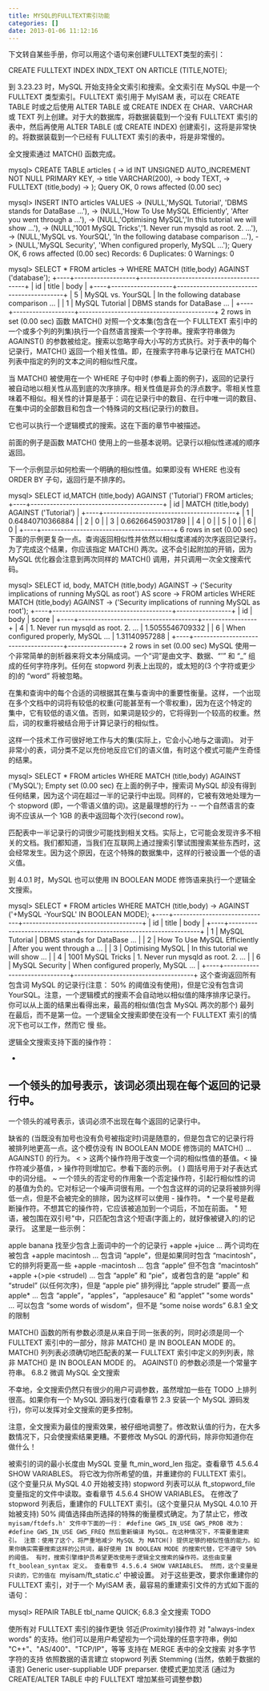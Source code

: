 ```yaml
---
title: MYSQL的FULLTEXT索引功能
categories: []
date: 2013-01-06 11:12:16
---
```


下文转自某些手册，你可以用这个语句来创建FULLTEXT类型的索引：

CREATE FULLTEXT INDEX INDX_TEXT ON ARTICLE (TITLE,NOTE);


到 3.23.23 时，MySQL 开始支持全文索引和搜索。全文索引在 MySQL 中是一个 FULLTEXT 类型索引。FULLTEXT 索引用于 MyISAM 表，可以在 CREATE TABLE 时或之后使用 ALTER TABLE 或 CREATE INDEX 在 CHAR、VARCHAR 或 TEXT 列上创建。对于大的数据库，将数据装载到一个没有 FULLTEXT 索引的表中，然后再使用 ALTER TABLE (或 CREATE INDEX) 创建索引，这将是非常快的。将数据装载到一个已经有 FULLTEXT 索引的表中，将是非常慢的。

全文搜索通过 MATCH() 函数完成。

mysql> CREATE TABLE articles (
    ->   id INT UNSIGNED AUTO_INCREMENT NOT NULL PRIMARY KEY,
    ->   title VARCHAR(200),
    ->   body TEXT,
    ->   FULLTEXT (title,body)
    -> );
Query OK, 0 rows affected (0.00 sec)

mysql> INSERT INTO articles VALUES
    -> (NULL,'MySQL Tutorial', 'DBMS stands for DataBase ...'),
    -> (NULL,'How To Use MySQL Efficiently', 'After you went through a ...'),
    -> (NULL,'Optimising MySQL','In this tutorial we will show ...'),
    -> (NULL,'1001 MySQL Tricks','1. Never run mysqld as root. 2. ...'),
    -> (NULL,'MySQL vs. YourSQL', 'In the following database comparison ...'),
    -> (NULL,'MySQL Security', 'When configured properly, MySQL ...');
Query OK, 6 rows affected (0.00 sec)
Records: 6  Duplicates: 0  Warnings: 0

mysql> SELECT * FROM articles
    ->          WHERE MATCH (title,body) AGAINST ('database');
+----+-------------------+------------------------------------------+
| id | title             | body                                     |
+----+-------------------+------------------------------------------+
|  5 | MySQL vs. YourSQL | In the following database comparison ... |
|  1 | MySQL Tutorial    | DBMS stands for DataBase ...             |
+----+-------------------+------------------------------------------+
2 rows in set (0.00 sec)
函数 MATCH() 对照一个文本集(包含在一个 FULLTEXT 索引中的一个或多个列的列集)执行一个自然语言搜索一个字符串。搜索字符串做为 AGAINST() 的参数被给定。搜索以忽略字母大小写的方式执行。对于表中的每个记录行，MATCH() 返回一个相关性值。即，在搜索字符串与记录行在 MATCH() 列表中指定的列的文本之间的相似性尺度。

当 MATCH() 被使用在一个 WHERE 子句中时 (参看上面的例子)，返回的记录行被自动地以相关性从高到底的次序排序。相关性值是非负的浮点数字。零相关性意味着不相似。相关性的计算是基于：词在记录行中的数目、在行中唯一词的数目、在集中词的全部数目和包含一个特殊词的文档(记录行)的数目。

它也可以执行一个逻辑模式的搜索。这在下面的章节中被描述。

前面的例子是函数 MATCH() 使用上的一些基本说明。记录行以相似性递减的顺序返回。

下一个示例显示如何检索一个明确的相似性值。如果即没有 WHERE 也没有 ORDER BY 子句，返回行是不排序的。

mysql> SELECT id,MATCH (title,body) AGAINST ('Tutorial') FROM articles;
+----+-----------------------------------------+
| id | MATCH (title,body) AGAINST ('Tutorial') |
+----+-----------------------------------------+
|  1 |                        0.64840710366884 |
|  2 |                                       0 |
|  3 |                        0.66266459031789 |
|  4 |                                       0 |
|  5 |                                       0 |
|  6 |                                       0 |
+----+-----------------------------------------+
6 rows in set (0.00 sec)
下面的示例更复杂一点。查询返回相似性并依然以相似度递减的次序返回记录行。为了完成这个结果，你应该指定 MATCH() 两次。这不会引起附加的开销，因为 MySQL 优化器会注意到两次同样的 MATCH() 调用，并只调用一次全文搜索代码。

mysql> SELECT id, body, MATCH (title,body) AGAINST
    -> ('Security implications of running MySQL as root') AS score
    -> FROM articles WHERE MATCH (title,body) AGAINST
    -> ('Security implications of running MySQL as root');
+----+-------------------------------------+-----------------+
| id | body                                | score           |
+----+-------------------------------------+-----------------+
|  4 | 1. Never run mysqld as root. 2. ... | 1.5055546709332 |
|  6 | When configured properly, MySQL ... |   1.31140957288 |
+----+-------------------------------------+-----------------+
2 rows in set (0.00 sec)
MySQL 使用一个非常简单的剖析器来将文本分隔成词。一个“词”是由文字、数据、“'” 和 “_” 组成的任何字符序列。任何在 stopword 列表上出现的，或太短的(3 个字符或更少的)的 “word” 将被忽略。

在集和查询中的每个合适的词根据其在集与查询中的重要性衡量。这样，一个出现在多个文档中的词将有较低的权重(可能甚至有一个零权重)，因为在这个特定的 集中，它有较低的语义值。否则，如果词是较少的，它将得到一个较高的权重。然后，词的权重将被结合用于计算记录行的相似性。

这样一个技术工作可很好地工作与大的集(实际上，它会小心地与之谐调)。 对于非常小的表，词分类不足以充份地反应它们的语义值，有时这个模式可能产生奇怪的结果。

mysql> SELECT * FROM articles WHERE MATCH (title,body) AGAINST ('MySQL');
Empty set (0.00 sec)
在上面的例子中，搜索词 MySQL 却没有得到任何结果，因为这个词在超过一半的记录行中出现。同样的，它被有效地处理为一个 stopword (即，一个零语义值的词)。这是最理想的行为 -- 一个自然语言的查询不应该从一个 1GB 的表中返回每个次行(second row)。

匹配表中一半记录行的词很少可能找到相关文档。实际上，它可能会发现许多不相关的文档。我们都知道，当我们在互联网上通过搜索引擎试图搜索某些东西时，这会经常发生。因为这个原因，在这个特殊的数据集中，这样的行被设置一个低的语义值。

到 4.0.1 时，MySQL 也可以使用 IN BOOLEAN MODE 修饰语来执行一个逻辑全文搜索。

mysql> SELECT * FROM articles WHERE MATCH (title,body)
    ->     AGAINST ('+MySQL -YourSQL' IN BOOLEAN MODE);
+----+------------------------------+-------------------------------------+
| id | title                        | body                                |
+----+------------------------------+-------------------------------------+
|  1 | MySQL Tutorial               | DBMS stands for DataBase ...        |
|  2 | How To Use MySQL Efficiently | After you went through a ...        |
|  3 | Optimising MySQL             | In this tutorial we will show ...   |
|  4 | 1001 MySQL Tricks            | 1. Never run mysqld as root. 2. ... |
|  6 | MySQL Security               | When configured properly, MySQL ... |
+----+------------------------------+-------------------------------------+
这个查询返回所有包含词 MySQL 的记录行(注意： 50% 的阈值没有使用)，但是它没有包含词 YourSQL。注意，一个逻辑模式的搜索不会自动地以相似值的降序排序记录行。你可以从上面的结果出看得出来，最高的相似值(包含 MySQL 两次的那个) 最列在最后，而不是第一位。一个逻辑全文搜索即使在没有一个 FULLTEXT 索引的情况下也可以工作，然而它 慢 些。

逻辑全文搜索支持下面的操作符：

+
一个领头的加号表示，该词必须出现在每个返回的记录行中。
-
一个领头的减号表示，该词必须不出现在每个返回的记录行中。

缺省的 (当既没有加号也没有负号被指定时)词是随意的，但是包含它的记录行将被排列地更高一点。这个模仿没有 IN BOOLEAN MODE 修饰词的 MATCH() ... AGAINST() 的行为。
< >
这两个操作符用于改变一个词的相似性值的基值。< 操作符减少基值，> 操作符则增加它。参看下面的示例。
( )
圆括号用于对子表达式中的词分组。
~
一个领头的否定号的作用象一个否定操作符，引起行相似性的词的基值为负的。它对标记一个噪声词很有用。一个包含这样的词的记录将被排列得低一点，但是不会被完全的排除，因为这样可以使用 - 操作符。
*
一个星号是截断操作符。不想其它的操作符，它应该被追加到一个词后，不加在前面。
"
短语，被包围在双引号"中，只匹配包含这个短语(字面上的，就好像被键入的)的记录行。
这里是一些示例：

apple banana
找至少包含上面词中的一个的记录行
+apple +juice
... 两个词均在被包含
+apple macintosh
... 包含词 “apple”，但是如果同时包含 “macintosh”，它的排列将更高一些
+apple -macintosh
... 包含 “apple” 但不包含 “macintosh”
+apple +(>pie <strudel)
... 包含 “apple” 和 “pie”，或者包含的是 “apple” 和 “strudel” (以任何次序)，但是 “apple pie” 排列得比 “apple strudel” 要高一点
apple*
... 包含 “apple”，“apples”，“applesauce” 和 “applet”
"some words"
... 可以包含 “some words of wisdom”，但不是 “some noise words”
6.8.1 全文的限制

MATCH() 函数的所有参数必须是从来自于同一张表的列，同时必须是同一个FULLTEXT 索引中的一部分，除非 MATCH() 是 IN BOOLEAN MODE 的。
MATCH() 列列表必须确切地匹配表的某一 FULLTEXT 索引中定义的列列表，除非 MATCH() 是 IN BOOLEAN MODE 的。
AGAINST() 的参数必须是一个常量字符串。
6.8.2 微调 MySQL 全文搜索

不幸地，全文搜索仍然只有很少的用户可调参数，虽然增加一些在 TODO 上排列很高。如果你有一个 MySQL 源码发行(查看章节 2.3 安装一个 MySQL 源码发行)，你可以发挥对全文搜索的更多控制。

注意，全文搜索为最佳的搜索效果，被仔细地调整了。修改默认值的行为，在大多数情况下，只会使搜索结果更糟。不要修改 MySQL 的源代码，除非你知道你在做什么！

被索引的词的最小长度由 MySQL 变量 ft_min_word_len 指定。查看章节 4.5.6.4 SHOW VARIABLES。 将它改为你所希望的值，并重建你的 FULLTEXT 索引。 (这个变量只从 MySQL 4.0 开始被支持)
stopword 列表可以从 ft_stopword_file 变量指定的文件中读取。查看章节 4.5.6.4 SHOW VARIABLES。 在修改了 stopword 列表后，重建你的 FULLTEXT 索引。(这个变量只从 MySQL 4.0.10 开始被支持)
50% 阈值选择由所选择的特殊的衡量模式确定。为了禁止它，修改 `myisam/ftdefs.h' 文件中下面的一行：
#define GWS_IN_USE GWS_PROB
改为：
#define GWS_IN_USE GWS_FREQ
然后重新编译 MySQL。在这种情况下，不需要重建索引。 注意：使用了这个，将严重地减少 MySQL 为 MATCH() 提供足够的相似性值的能力。如果你确实需要搜索这样的公共词，最好使用 IN BOOLEAN MODE 的搜索代替，它不遵守 50% 的阈值。
有时，搜索引擎维护员希望更改使用于逻辑全文搜索的操作符。这些由变量 ft_boolean_syntax 定义。 查看章节 4.5.6.4 SHOW VARIABLES。 然而，这个变量是只读的，它的值在 `myisam/ft_static.c' 中被设置。
对于这些更改，要求你重建你的 FULLTEXT 索引，对于一个 MyISAM 表，最容易的重建索引文件的方式如下面的语句：

mysql> REPAIR TABLE tbl_name QUICK;
6.8.3 全文搜索 TODO

使所有对 FULLTEXT 索引的操作更快
邻近(Proximity)操作符
对 "always-index words" 的支持。他们可以是用户希望视为一个词处理的任意字符串，例如 "C++"、"AS/400"、"TCP/IP"，等等
支持在 MERGE 表中的全文搜索
对多字节字符的支持
依照数据的语言建立 stopword 列表
Stemming (当然，依赖于数据的语言)
Generic user-suppliable UDF preparser.
使模式更加灵活 (通过为 CREATE/ALTER TABLE 中的 FULLTEXT 增加某些可调整参数)
